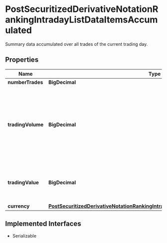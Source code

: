

# PostSecuritizedDerivativeNotationRankingIntradayListDataItemsAccumulated

Summary data accumulated over all trades of the current trading day.

## Properties

Name | Type | Description | Notes
------------ | ------------- | ------------- | -------------
**numberTrades** | **BigDecimal** | Number of trades. |  [optional]
**tradingVolume** | **BigDecimal** | Number of units (e.g. shares) traded. For securitized derivatives quoted in percent (attribute &#x60;valueUnit.id&#x3D;258&#x60;), this field represents the nominal trading volume; see attribute currency for its unit. |  [optional]
**tradingValue** | **BigDecimal** | Monetary equivalent (cash value) of the trades. See attribute &#x60;currency&#x60; for its unit. |  [optional]
**currency** | [**PostSecuritizedDerivativeNotationRankingIntradayListDataItemsAccumulatedCurrency**](PostSecuritizedDerivativeNotationRankingIntradayListDataItemsAccumulatedCurrency.md) |  |  [optional]


## Implemented Interfaces

* Serializable


